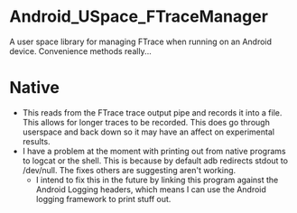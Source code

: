 Android_USpace_FTraceManager
============================

A user space library for managing FTrace when running on an Android device. Convenience methods really...

Native
======
* This reads from the FTrace trace output pipe and records it into a file. This allows for longer traces to be recorded. This does go through userspace and back down so it may have an affect on experimental results.
* I have a problem at the moment with printing out from native programs to logcat or the shell. This is because by default adb redirects stdout to /dev/null. The fixes others are suggesting aren't working.
  * I intend to fix this in the future by linking this program against the Android Logging headers, which means I can use the Android logging framework to print stuff out. 